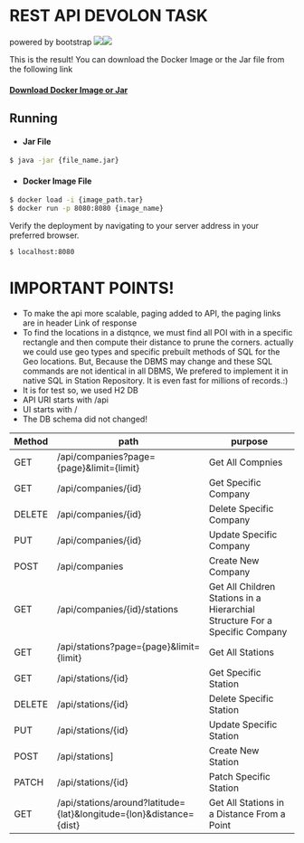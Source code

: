 # REST API DEVOLON TASK
powered by bootstrap
[![](https://user-images.githubusercontent.com/33158051/103466606-760a4000-4d14-11eb-9941-2f3d00371471.png)](https://spring.io/)[![](https://avatars0.githubusercontent.com/u/5429470?s=200&v=4)](https://docker.com)

This is the result!
You can download the Docker Image or the Jar file from the following link
#### [Download Docker Image or Jar](https://github.com/simsinak/Rest_API_for_the_electric_vehicle_charging_station_management_system/releases)

## Running
- #### Jar File
```sh
$ java -jar {file_name.jar}
```
 - #### Docker Image File
```sh
$ docker load -i {image_path.tar}
$ docker run -p 8080:8080 {image_name}
```
Verify the deployment by navigating to your server address in your preferred browser.
```sh
$ localhost:8080
```
# IMPORTANT POINTS!

  - To make the api more scalable, paging added to API, the paging links are in header Link of response
  - To find the locations in a distqnce, we must find all POI with in a specific rectangle and then compute their distance to prune the corners. actually we could use geo types and specific prebuilt methods of SQL for the Geo locations. But, Because the DBMS may change and these SQL commands are not identical in all DBMS, We prefered to implement it in native SQL in Station Repository. It is even fast for millions of records.:)
  - It is for test so, we used H2 DB
  - API URI starts with /api
  - UI starts with /
  - The DB schema did not changed!
  
 | Method | path | purpose|
| ------ | ------ |------|
| GET | /api/companies?page={page}&limit={limit} | Get All Compnies|
| GET | /api/companies/{id} | Get Specific Company |
| DELETE | /api/companies/{id} | Delete Specific Company
| PUT | /api/companies/{id} | Update Specific Company
| POST | /api/companies | Create New Company
| GET | /api/companies/{id}/stations | Get All Children Stations in a Hierarchial Structure For a Specific Company
| GET | /api/stations?page={page}&limit={limit} | Get All Stations
| GET | /api/stations/{id} | Get Specific Station |
| DELETE | /api/stations/{id} | Delete Specific Station
| PUT | /api/stations/{id} | Update Specific Station
| POST | /api/stations] | Create New Station
| PATCH |  /api/stations/{id} | Patch Specific Station
| GET | /api/stations/around?latitude={lat}&longitude={lon}&distance={dist} | Get All Stations in a Distance From a Point

